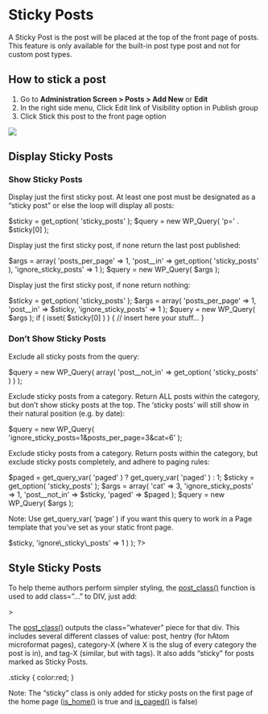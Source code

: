 # Sticky Posts

A Sticky Post is the post will be placed at the top of the front page of posts. This feature is only available for the built-in post type post and not for custom post types.

## How to stick a post

1.  Go to **Administration Screen > Posts > Add New** or **Edit**
2.  In the right side menu, Click Edit link of Visibility option in Publish group
3.  Click Stick this post to the front page option

![](https://developer.wordpress.org/files/2017/01/sticked_post.jpg)

## Display Sticky Posts

### Show Sticky Posts

Display just the first sticky post. At least one post must be designated as a “sticky post” or else the loop will display all posts:

$sticky = get\_option( 'sticky\_posts' );
$query = new WP\_Query( 'p=' . $sticky\[0\] );

Display just the first sticky post, if none return the last post published:

$args = array(
        'posts\_per\_page' => 1,
        'post\_\_in' => get\_option( 'sticky\_posts' ),
        'ignore\_sticky\_posts' => 1
);
$query = new WP\_Query( $args );

Display just the first sticky post, if none return nothing:

$sticky = get\_option( 'sticky\_posts' );
$args = array(
        'posts\_per\_page' => 1,
        'post\_\_in' => $sticky,
        'ignore\_sticky\_posts' => 1
);
$query = new WP\_Query( $args );
if ( isset( $sticky\[0\] ) ) {
    // insert here your stuff...
}

### Don’t Show Sticky Posts

Exclude all sticky posts from the query:

$query = new WP\_Query( array( 'post\_\_not\_in' => get\_option( 'sticky\_posts' ) ) );

Exclude sticky posts from a category. Return ALL posts within the category, but don’t show sticky posts at the top. The ‘sticky posts’ will still show in their natural position (e.g. by date):

$query = new WP\_Query( 'ignore\_sticky\_posts=1&posts\_per\_page=3&cat=6' );

Exclude sticky posts from a category. Return posts within the category, but exclude sticky posts completely, and adhere to paging rules:

$paged = get\_query\_var( 'paged' ) ? get\_query\_var( 'paged' ) : 1;
$sticky = get\_option( 'sticky\_posts' );
$args = array(
        'cat' => 3,
        'ignore\_sticky\_posts' => 1,
        'post\_\_not\_in' => $sticky,
        'paged' => $paged
);
$query = new WP\_Query( $args );

Note: Use get\_query\_var( ‘page’ ) if you want this query to work in a Page template that you’ve set as your static front page.

<?php
/\* Get all Sticky Posts \*/
$sticky = get\_option( 'sticky\_posts' );

/\* Sort Sticky Posts, newest at the top \*/
rsort( $sticky );

/\* Get top 5 Sticky Posts \*/
$sticky = array\_slice( $sticky, 0, 5 );

/\* Query Sticky Posts \*/
$query = new WP\_Query( array( 'post\_\_in' => $sticky, 'ignore\_sticky\_posts' => 1 ) );
?>

## Style Sticky Posts

To help theme authors perform simpler styling, the [post\_class()](https://developer.wordpress.org/reference/functions/post_class/) function is used to add class=”…” to DIV, just add:

<div id="post-<?php the\_ID(); ?>" <?php post\_class(); ?>>

The [post\_class()](https://developer.wordpress.org/reference/functions/post_class/) outputs the class=”whatever” piece for that div. This includes several different classes of value: post, hentry (for hAtom microformat pages), category-X (where X is the slug of every category the post is in), and tag-X (similar, but with tags). It also adds “sticky” for posts marked as Sticky Posts.

.sticky { color:red; }

Note: The “sticky” class is only added for sticky posts on the first page of the home page ([](https://developer.wordpress.org/reference/functions/is_home/)[is\_home()](https://developer.wordpress.org/reference/functions/is_home/) is true and [](https://developer.wordpress.org/reference/functions/is_paged/)[is\_paged()](https://developer.wordpress.org/reference/functions/is_paged/) is false)